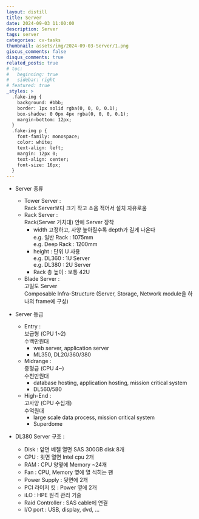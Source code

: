```yaml
---
layout: distill
title: Server
date: 2024-09-03 11:00:00
description: Server
tags: server
categories: cv-tasks
thumbnail: assets/img/2024-09-03-Server/1.png
giscus_comments: false
disqus_comments: true
related_posts: true
# toc:
#   beginning: true
#   sidebar: right
# featured: true
_styles: >
  .fake-img {
    background: #bbb;
    border: 1px solid rgba(0, 0, 0, 0.1);
    box-shadow: 0 0px 4px rgba(0, 0, 0, 0.1);
    margin-bottom: 12px;
  }
  .fake-img p {
    font-family: monospace;
    color: white;
    text-align: left;
    margin: 12px 0;
    text-align: center;
    font-size: 16px;
  }
---
```


- Server 종류
  - Tower Server :  
  Rack Server보다 크기 작고 소음 적어서 설치 자유로움
  - Rack Server :  
  Rack(Server 거치대) 안에 Server 장착
    - width 고정하고, 사양 높아질수록 depth가 길게 나온다  
    e.g. 일반 Rack : 1075mm  
    e.g. Deep Rack : 1200mm
    - height : 단위 U 사용  
    e.g. DL360 : 1U Server  
    e.g. DL380 : 2U Server
    - Rack 총 높이 : 보통 42U
  - Blade Server :  
  고밀도 Server  
  Composable Infra-Structure (Server, Storage, Network module을 하나의 frame에 구성)

- Server 등급  
  - Entry :  
  보급형 (CPU 1~2)  
  수백만원대
    - web server, application server  
    - ML350, DL20/360/380
  - Midrange :  
  중형급 (CPU 4~)  
  수천만원대
    - database hosting, application hosting, mission critical system
    - DL560/580
  - High-End :  
  고사양 (CPU 수십개)  
  수억원대
    - large scale data process, mission critical system
    - Superdome

- DL380 Server 구조 :  
  - Disk : 앞면 베젤 열면 SAS 300GB disk 8개
  - CPU : 윗면 열면 Intel cpu 2개
  - RAM : CPU 양옆에 Memory ~24개
  - Fan : CPU, Memory 옆에 열 식히는 팬
  - Power Supply : 뒷면에 2개
  - PCI 라이저 킷 : Power 옆에 2개
  - iLO : HPE 원격 관리 기술
  - Raid Controller : SAS cable에 연결
  - I/O port : USB, display, dvd, ...
